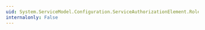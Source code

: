 ```yaml
---
uid: System.ServiceModel.Configuration.ServiceAuthorizationElement.RoleProviderName
internalonly: False
---
```

